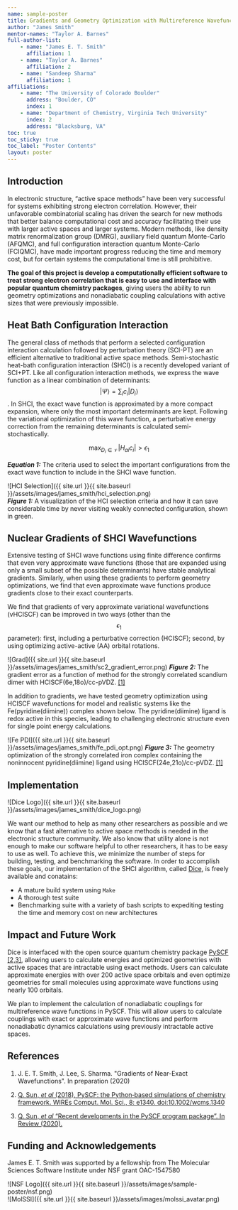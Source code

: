 ```yaml
---
name: sample-poster
title: Gradients and Geometry Optimization with Multireference Wavefunctions
author: "James Smith"
mentor-names: "Taylor A. Barnes"
full-author-list:
    - name: "James E. T. Smith"
      affiliation: 1
    - name: "Taylor A. Barnes"
      affiliation: 2
    - name: "Sandeep Sharma"
      affiliation: 1
affiliations:
    - name: "The University of Colorado Boulder"
      address: "Boulder, CO"
      index: 1
    - name: "Department of Chemistry, Virginia Tech University"
      index: 2
      address: "Blacksburg, VA"
toc: true
toc_sticky: true
toc_label: "Poster Contents"
layout: poster
---
```


## Introduction

In electronic structure, “active space methods” have been very successful for systems exhibiting strong electron correlation. However, their unfavorable combinatorial scaling has driven the search for new methods that better balance computational cost and accuracy facilitating their use with larger active spaces and larger systems. Modern methods, like density matrix renormalization group (DMRG), auxiliary field quantum Monte-Carlo (AFQMC), and full configuration interaction quantum Monte-Carlo (FCIQMC),  have made important progress reducing the time and memory cost, but for certain systems the computational time is still prohibitive.

__The goal of this project is develop a computationally efficient software to treat strong electron correlation that is easy to use and interface with popular quantum chemistry packages__, giving users the ability to run geometry optimizations and nonadiabatic coupling calculations with active sizes that were previously impossible.

## Heat Bath Configuration Interaction

The general class of methods that perform a selected configuration interaction calculation followed by perturbation theory (SCI-PT) are an efficient alternative to traditional active space methods.
Semi-stochastic heat-bath configuration interaction (SHCI) is a recently developed variant of SCI+PT.
Like all configuration interaction methods, we express the wave function as a linear combination of determinants: $$ \left| \Psi \right> = \sum_{i} c_i \left| D_i \right> $$.
In SHCI, the exact wave function is approximated by a more compact expansion, where only the most important determinants are kept.
Following the variational optimization of this wave function, a perturbative energy correction from the remaining determinants is calculated semi-stochastically. 

$$ \max_{ D_i \in \mathcal{V}} \left|H_{ai} c_i\right| > \epsilon_1  $$

***Equation 1:*** The criteria used to select the important configurations from the exact wave function to include in the SHCI wave function.


![HCI Selection]({{ site.url }}{{ site.baseurl }}/assets/images/james_smith/hci_selection.png)  
***Figure 1:*** A visualization of the HCI selection criteria and how it can save considerable time by never visiting weakly connected configuration, shown in green.


## Nuclear Gradients of SHCI Wavefunctions

Extensive testing of SHCI wave functions using finite difference confirms that even very approximate wave functions (those that are expanded using only a small subset of the possible determinants) have stable analytical gradients.
Similarly, when using these gradients to perform geometry optimizations, we find that even approximate wave functions produce gradients close to their exact counterparts. 

<!-- ![N2 CASSCF]({{ site.url }}{{ site.baseurl }}/assets/images/james_smith/n2_casscf_optimization.png)  -->

We find that gradients of very approximate variational wavefunctions (vHCISCF) can be improved in two ways (other than the $$ \epsilon_1 $$ parameter): first, including a perturbative correction (HCISCF); second, by using optimizing active-active (AA) orbital rotations.

![Grad]({{ site.url }}{{ site.baseurl }}/assets/images/james_smith/sc2_gradient_error.png) 
***Figure 2:*** The gradient error as a function of method for the strongly correlated scandium dimer with HCISCF(6e,18o)/cc-pVDZ. [\[1\]](#references)

In addition to gradients, we have tested geometry optimization using HCISCF wavefunctions for model and realistic systems like the Fe(pyridine(diimine)) complex shown below.
The pyridine(diimine) ligand is redox active in this species, leading to challenging electronic structure even for single point energy calculations.

![Fe PDI]({{ site.url }}{{ site.baseurl }}/assets/images/james_smith/fe_pdi_opt.png) 
***Figure 3:*** The geometry optimization of the strongly correlated iron complex containing the noninnocent pyridine(diimine) ligand using HCISCF(24e,21o)/cc-pVDZ. [\[1\]](#references)


## Implementation
![Dice Logo]({{ site.url }}{{ site.baseurl }}/assets/images/james_smith/dice_logo.png) 

We want our method to help as many other researchers as possible and we know that a fast alternative to active space methods is needed in the electronic structure community.
We also know that utility alone is not enough to make our software helpful to other researchers, it has to be easy to use as well.
To achieve this, we minimize the number of steps for building, testing, and benchmarking the software. 
In order to accomplish these goals, our implementation of the SHCI algorithm, called [Dice](https://sanshar.github.io/Dice/), is freely available and conatains:
- A mature build system using `Make`
- A thorough test suite
- Benchmarking suite with a variety of bash scripts to expediting testing the time and memory cost on new architectures


## Impact and Future Work

Dice is interfaced with the open source quantum chemistry package [PySCF](http://pyscf.org/) [\[2,3\]](#references), allowing users to calculate energies and optimized geometries with active spaces that are intractable using exact methods. Users can calculate approximate energies with over 200 active space orbitals and even optimize geometries for small molecules using approximate wave functions using nearly 100 orbitals.

We plan to implement the calculation of nonadiabatic couplings for multireference wave functions in PySCF. This will allow users to calculate couplings with  exact or approximate wave functions and perform nonadiabatic dynamics calculations using previously intractable active spaces. 


## References

1. J. E. T. Smith, J. Lee, S. Sharma. "Gradients of Near-Exact Wavefunctions". In preparation (2020)

1. [Q. Sun, _et al_ (2018), PySCF: the Python‐based simulations of chemistry framework. WIREs Comput. Mol. Sci., 8: e1340. doi:10.1002/wcms.1340](https://onlinelibrary.wiley.com/doi/abs/10.1002/wcms.1340)

1. [Q. Sun, _et al_ “Recent developments in the PySCF program package”. In Review (2020).](https://arxiv.org/abs/2002.12531)


## Funding and Acknowledgements

James E. T. Smith was supported by a fellowship from The Molecular Sciences Software Institute under NSF grant OAC-1547580

![NSF Logo]({{ site.url }}{{ site.baseurl }}/assets/images/sample-poster/nsf.png)  
![MolSSI]({{ site.url }}{{ site.baseurl }}/assets/images/molssi_avatar.png)  
